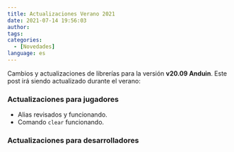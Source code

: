 ```yaml
---
title: Actualizaciones Verano 2021
date: 2021-07-14 19:56:03
author:
tags:
categories:
  - [Novedades]
language: es
---
```


Cambios y actualizaciones de librerías para la versión **v20.09 Anduin**. Este post irá siendo actualizado durante el verano:

### Actualizaciones para jugadores

  * Alias revisados y funcionando.
  * Comando `clear` funcionando.

### Actualizaciones para desarrolladores
